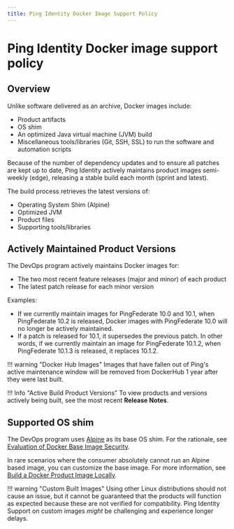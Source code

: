 ```yaml
---
title: Ping Identity Docker Image Support Policy
---
```

# Ping Identity Docker image support policy

## Overview

Unlike software delivered as an archive, Docker images include:

* Product artifacts
* OS shim
* An optimized Java virtual machine (JVM) build
* Miscellaneous tools/libraries (Git, SSH, SSL) to run the software and automation scripts

Because of the number of dependency updates and to ensure all patches are kept up to date, Ping Identity actively maintains product images semi-weekly (edge), releasing a stable build each month (sprint and latest).

The build process retrieves the latest versions of:

* Operating System Shim (Alpine)
* Optimized JVM
* Product files
* Supporting tools/libraries

## Actively Maintained Product Versions

The DevOps program actively maintains Docker images for:

* The two most recent feature releases (major and minor) of each product
* The latest patch release for each minor version

Examples:

* If we currently maintain images for PingFederate 10.0 and 10.1, when PingFederate 10.2 is released, Docker images with PingFederate 10.0 will no longer be actively maintained.
* If a patch is released for 10.1, it supersedes the previous patch. In other words, if we currently maintain an image for PingFederate 10.1.2, when PingFederate 10.1.3 is released, it replaces 10.1.2.

!!! warning "Docker Hub Images"
    Images that have fallen out of Ping's active maintenance window will be removed from DockerHub 1 year after they were last built.

!!! Info "Active Build Product Versions"
    To view products and versions actively being built, see the most recent **Release Notes**.

## Supported OS shim

The DevOps program uses [Alpine](https://hub.docker.com/_/alpine) as its base OS shim. For the rationale, see [Evaluation of Docker Base Image Security](./dockerImageSecurity.md).

In rare scenarios where the consumer absolutely cannot run an Alpine based image, you can customize the base image. For more information, see [Build a Docker Product Image Locally](../reference/buildLocal.md).

!!! warning "Custom Built Images"
    Using other Linux distributions should not cause an issue, but it cannot be guaranteed that the products will function as expected because these are not verified for compatibility. Ping Identity Support on custom images _might_ be challenging and experience longer delays.
